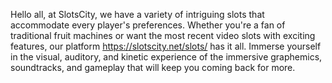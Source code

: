 Hello all, at SlotsCity, we have a variety of intriguing slots that accommodate every player's preferences. Whether you're a fan of traditional fruit machines or want the most recent video slots with exciting features, our platform https://slotscity.net/slots/ has it all. Immerse yourself in the visual, auditory, and kinetic experience of the immersive graphemics, soundtracks, and gameplay that will keep you coming back for more.
